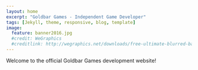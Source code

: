 ```yaml
---
layout: home
excerpt: "Goldbar Games - Independent Game Developer"
tags: [Jekyll, theme, responsive, blog, template]
image:
  feature: banner2016.jpg
  #credit: WeGraphics
  #creditlink: http://wegraphics.net/downloads/free-ultimate-blurred-background-pack/
---
```


Welcome to the official Goldbar Games development website!
